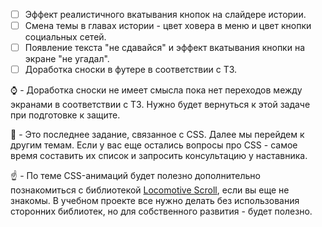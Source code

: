 - [ ] Эффект реалистичного вкатывания кнопок на слайдере истории.
- [ ] Смена темы в главах истории - цвет ховера в меню и цвет кнопки социальных сетей.
- [ ] Появление текста "не сдавайся" и эффект вкатывания кнопки на экране "не угадал".
- [ ] Доработка сноски в футере в соответствии с ТЗ.

:watch: - Доработка сноски не имеет смысла пока нет переходов между экранами в соответствии с ТЗ. Нужно будет вернуться к этой задаче при подготовке к защите.

:large_blue_diamond: - Это последнее задание, связанное с CSS. Далее мы перейдем к другим темам. Если у вас еще остались вопросы про CSS - самое время составить их список и запросить консультацию у наставника.

:point_up: - По теме CSS-анимаций будет полезно дополнительно познакомиться с библиотекой [Locomotive Scroll](https://locomotivemtl.github.io/locomotive-scroll/), если вы еще не знакомы. В учебном проекте все нужно делать без использования сторонних библиотек, но для собственного развития - будет полезно.

